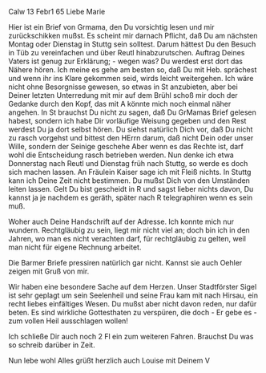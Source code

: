 Calw 13 Febr1 65
Liebe Marie

Hier ist ein Brief von Grmama, den Du vorsichtig lesen und mir zurückschikken mußst. Es scheint mir darnach Pflicht, daß Du am nächsten Montag oder Dienstag in Stuttg sein solltest. Darum hättest Du den Besuch in Tüb zu vereinfachen und über Reutl hinabzurutschen. Auftrag Deines Vaters ist genug zur Erklärung; - wegen was? Du werdest erst dort das Nähere hören. Ich meine es gehe am besten so, daß Du mit Heb. sprächest und wenn ihr ins Klare gekommen seid, wirds leicht weitergehen. Ich wäre nicht ohne Besorgnisse gewesen, so etwas in St anzubieten, aber bei Deiner letzten Unterredung mit mir auf dem Brühl schoß mir doch der Gedanke durch den Kopf, das mit A könnte mich noch einmal näher angehen. In St brauchst Du nicht zu sagen, daß Du GrMamas Brief gelesen habest, sondern ich habe Dir vorläufige Weisung gegeben und den Rest werdest Du ja dort selbst hören. Du siehst natürlich Dich vor, daß Du nicht zu rasch vorgehst und bittest den HErrn darum, daß nicht Dein oder unser Wille, sondern der Seinige geschehe Aber wenn es das Rechte ist, darf wohl die Entscheidung rasch betrieben werden. 
Nun denke ich etwa Donnerstag nach Reutl und Dienstag früh nach Stuttg, so werde es doch sich machen lassen. An Fräulein Kaiser sage ich mit Fleiß nichts. In Stuttg kann ich Deine Zeit nicht bestimmen. Du mußst Dich von den Umständen leiten lassen. Gelt Du bist gescheidt in R und sagst lieber nichts davon, Du kannst ja je nachdem es geräth, später nach R telegraphiren wenn es sein muß.

Woher auch Deine Handschrift auf der Adresse. Ich konnte mich nur wundern. 
Rechtgläubig zu sein, liegt mir nicht viel an; doch bin ich in den Jahren, wo man es nicht verachten darf, für rechtgläubig zu gelten, weil man nicht für eigene Rechnung arbeitet.

Die Barmer Briefe pressiren natürlich gar nicht. Kannst sie auch Oehler zeigen mit Gruß von mir.

Wir haben eine besondere Sache auf dem Herzen. Unser Stadtförster Sigel ist sehr geplagt um sein Seelenheil und seine Frau kam mit nach Hirsau, ein recht liebes einfältiges Wesen. Du mußst aber nicht davon reden, nur dafür beten. Es sind wirkliche Gottesthaten zu verspüren, die doch - Er gebe es - zum vollen Heil ausschlagen wollen!

Ich schließe Dir auch noch 2 Fl ein zum weiteren Fahren. Brauchst Du was so schreib darüber in Zeit.

Nun lebe wohl Alles grüßt herzlich auch Louise mit
 Deinem V

